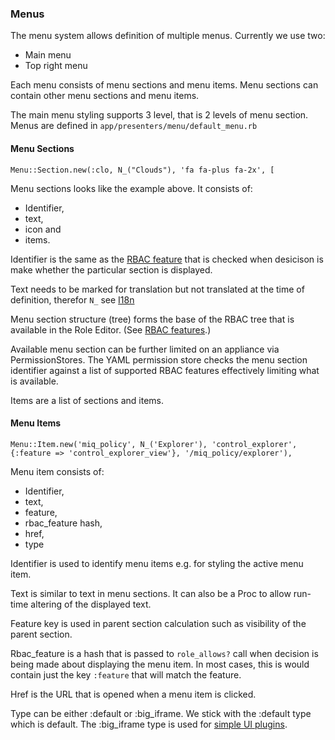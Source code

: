 ### Menus

The menu system allows definition of multiple menus. Currently we use two:

* Main menu
* Top right menu

Each menu consists of menu sections and menu items. Menu sections can contain other menu sections and menu items.

The main menu styling supports 3 level, that is 2 levels of menu section. Menus are defined in ``app/presenters/menu/default_menu.rb``

#### Menu Sections

```
Menu::Section.new(:clo, N_("Clouds"), 'fa fa-plus fa-2x', [
```

Menu sections looks like the example above. It consists of: 
 * Identifier, 
 * text, 
 * icon and 
 * items.

Identifier is the same as the [RBAC feature](rbac_features.md) that is checked when desicison is make whether the particular section is displayed.

Text needs to be marked for translation but not translated at the time of definition, therefor ``N_`` see [I18n](i18n.md)

Menu section structure (tree) forms the base of the RBAC tree that is available in the Role Editor. (See [RBAC features](rbac_features.md).)

Available menu section can be further limited on an appliance via PermissionStores. The YAML permission store checks the menu section identifier against a list of supported RBAC features effectively limiting what is available.

Items are a list of sections and items.

#### Menu Items

```
Menu::Item.new('miq_policy', N_('Explorer'), 'control_explorer', {:feature => 'control_explorer_view'}, '/miq_policy/explorer'),
```

Menu item consists of:
 * Identifier,
 * text,
 * feature,
 * rbac\_feature hash,
 * href,
 * type

Identifier is used to identify menu items e.g. for styling the active menu item.

Text is similar to text in menu sections. It can also be a Proc to allow run-time altering of the displayed text.

Feature key is used in parent section calculation such as visibility of the parent section.

Rbac\_feature is a hash that is passed to `role_allows?` call when decision is being made about displaying the menu item. In most cases, this is would contain just the key `:feature` that will match the feature.

Href is the URL that is opened when a menu item is clicked.

Type can be either :default or :big\_iframe. We stick with the :default type which is default. The :big\_iframe type is used for [simple UI plugins](simple_ui_plugins.md).
